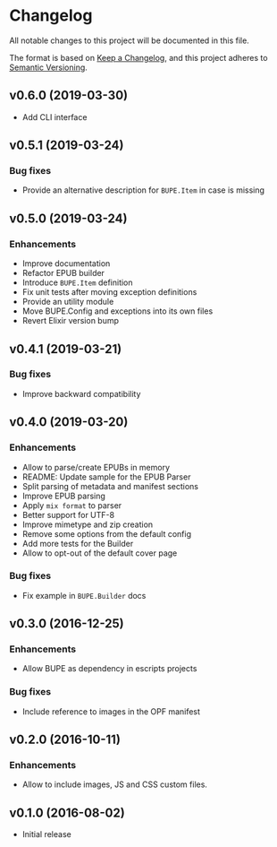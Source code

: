 # Changelog

All notable changes to this project will be documented in this file.

The format is based on [Keep a Changelog](https://keepachangelog.com/en/1.0.0/),
and this project adheres to [Semantic Versioning](https://semver.org/spec/v2.0.0.html).

## v0.6.0 (2019-03-30)

* Add CLI interface

## v0.5.1 (2019-03-24)

### Bug fixes

* Provide an alternative description for `BUPE.Item` in case is missing

## v0.5.0 (2019-03-24)

### Enhancements

* Improve documentation
* Refactor EPUB builder
* Introduce `BUPE.Item` definition
* Fix unit tests after moving exception definitions
* Provide an utility module
* Move BUPE.Config and exceptions into its own files
* Revert Elixir version bump

## v0.4.1 (2019-03-21)

### Bug fixes

* Improve backward compatibility

## v0.4.0 (2019-03-20)

### Enhancements

* Allow to parse/create EPUBs in memory
* README: Update sample for the EPUB Parser
* Split parsing of metadata and manifest sections
* Improve EPUB parsing
* Apply `mix format` to parser
* Better support for UTF-8
* Improve mimetype and zip creation
* Remove some options from the default config
* Add more tests for the Builder
* Allow to opt-out of the default cover page

### Bug fixes

* Fix example in `BUPE.Builder` docs

## v0.3.0 (2016-12-25)

### Enhancements

  * Allow BUPE as dependency in escripts projects

### Bug fixes

  * Include reference to images in the OPF manifest

## v0.2.0 (2016-10-11)

### Enhancements

  * Allow to include images, JS and CSS custom files.

## v0.1.0 (2016-08-02)

  * Initial release
